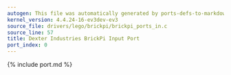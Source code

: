 ```yaml
---
autogen: This file was automatically generated by ports-defs-to-markdown.py
kernel_version: 4.4.24-16-ev3dev-ev3
source_file: drivers/lego/brickpi/brickpi_ports_in.c
source_line: 57
title: Dexter Industries BrickPi Input Port
port_index: 0
---
```


{% include port.md %}
